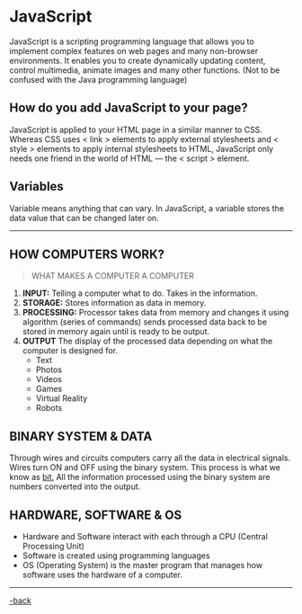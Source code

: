 # JavaScript

JavaScript is a scripting programming language that allows you to implement complex features on web pages and many non-browser environments. It enables you to create dynamically updating content, control multimedia, animate images and many other functions. (Not to be confused with the Java programming language)

## How do you add JavaScript to your page?

JavaScript is applied to your HTML page in a similar manner to CSS. Whereas CSS uses < link > elements to apply external stylesheets and < style > elements to apply internal stylesheets to HTML, JavaScript only needs one friend in the world of HTML — the < script > element.

## Variables

Variable means anything that can vary. In JavaScript, a variable stores the data value that can be changed later on.

---

## HOW COMPUTERS WORK?

> WHAT MAKES A COMPUTER A COMPUTER

1. **INPUT:** Telling a computer what to do. Takes in the information.
2. **STORAGE:** Stores information as data in memory.
3. **PROCESSING:** Processor takes data from memory and changes it using algorithm (series of commands) sends processed data back to be stored in memory again until is ready to be output.
4. **OUTPUT** The display of the processed data depending on what the computer is designed for.
    * Text
    * Photos
    * Videos
    * Games
    * Virtual Reality
    * Robots

## BINARY SYSTEM & DATA

Through wires and circuits computers carry all the data in electrical signals. Wires turn ON and OFF using the binary system. This process is what we know as [bit.](https://techterms.com/definition/bit) All the information processed using the binary system are numbers converted into the output.

## HARDWARE, SOFTWARE & OS

* Hardware and Software interact with each through a CPU (Central Processing Unit)
* Software is created using programming languages
* OS (Operating System) is the master program that manages how software uses the hardware of a computer.

---

[-back](https://alexriverau.github.io/reading-notes/code102)
